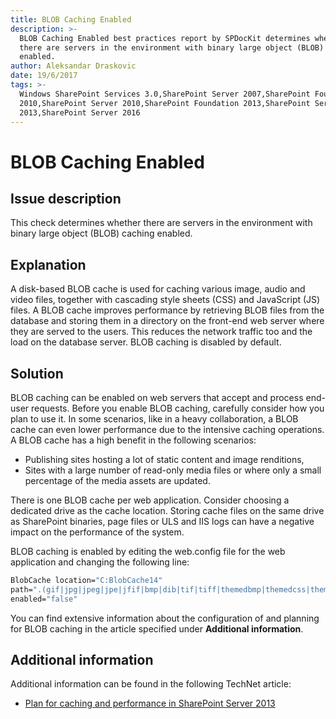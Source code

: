```yaml
---
title: BLOB Caching Enabled
description: >-
  BLOB Caching Enabled best practices report by SPDocKit determines whether
  there are servers in the environment with binary large object (BLOB) caching
  enabled.
author: Aleksandar Draskovic
date: 19/6/2017
tags: >-
  Windows SharePoint Services 3.0,SharePoint Server 2007,SharePoint Foundation
  2010,SharePoint Server 2010,SharePoint Foundation 2013,SharePoint Server
  2013,SharePoint Server 2016
---
```


# BLOB Caching Enabled

## Issue description

This check determines whether there are servers in the environment with binary large object \(BLOB\) caching enabled.

## Explanation

A disk-based BLOB cache is used for caching various image, audio and video files, together with cascading style sheets \(CSS\) and JavaScript \(JS\) files. A BLOB cache improves performance by retrieving BLOB files from the database and storing them in a directory on the front-end web server where they are served to the users. This reduces the network traffic too and the load on the database server. BLOB caching is disabled by default.

## Solution

BLOB caching can be enabled on web servers that accept and process end-user requests. Before you enable BLOB caching, carefully consider how you plan to use it. In some scenarios, like in a heavy collaboration, a BLOB cache can even lower performance due to the intensive caching operations. A BLOB cache has a high benefit in the following scenarios:

* Publishing sites hosting a lot of static content and image renditions,
* Sites with a large number of read-only media files or where only a small percentage of the media assets are updated.

There is one BLOB cache per web application. Consider choosing a dedicated drive as the cache location. Storing cache files on the same drive as SharePoint binaries, page files or ULS and IIS logs can have a negative impact on the performance of the system.

BLOB caching is enabled by editing the web.config file for the web application and changing the following line:

```scheme
BlobCache location="C:BlobCache14"
path=".(gif|jpg|jpeg|jpe|jfif|bmp|dib|tif|tiff|themedbmp|themedcss|themedg if|themedjpg|themedpng|ico|png|wdp|hdp|css|js|asf|avi|flv|m4v|mov|mp3|mp4|m|mpg|rm|rmvb|wma|wmv|ogg|ogv|oga|webm|xap)$" maxSize="10"
enabled="false"
```

You can find extensive information about the configuration of and planning for BLOB caching in the article specified under **Additional information**.

## Additional information

Additional information can be found in the following TechNet article:

* [Plan for caching and performance in SharePoint Server 2013](https://technet.microsoft.com/en-us/library/ee424404.aspx#Section1)

